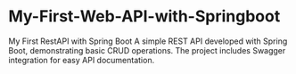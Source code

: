 # My-First-Web-API-with-Springboot
My First RestAPI with Spring Boot A simple REST API developed with Spring Boot, demonstrating basic CRUD operations. The project includes Swagger integration for easy API documentation.
